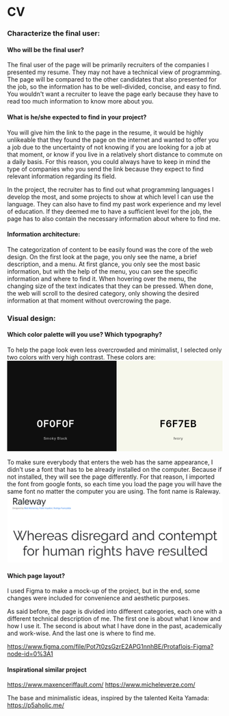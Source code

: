 # CV

### Characterize the final user:

#### **Who will be the final user?**

The final user of the page will be primarily recruiters of the companies I presented my resume. They may not have a technical view of programming. The page will be compared to the other candidates that also presented for the job, so the information has to be well-divided, concise, and easy to find. You wouldn't want a recruiter to leave the page early because they have to read too much information to know more about you.

#### **What is he/she expected to find in your project?**

You will give him the link to the page in the resume, it would be highly unlikeable that they found the page on the internet and wanted to offer you a job due to the uncertainty of not knowing if you are looking for a job at that moment, or know if you live in a relatively short distance to commute on a daily basis. 
For this reason, you could always have to keep in mind the type of companies who you send the link because they expect to find relevant information regarding its field.

In the project, the recruiter has to find out what programming languages I develop the most, and some projects to show at which level I can use the language. They can also have to find my past work experience and my level of education. If they deemed me to have a sufficient level for the job, the page has to also contain the necessary information about where to find me.

#### **Information architecture**:

The categorization of content to be easily found was the core of the web design. On the first look at the page, you only see the name, a brief description, and a menu. At first glance, you only see the most basic information, but with the help of the menu, you can see the specific information and where to find it. 
When hovering over the menu, the changing size of the text indicates that they can be pressed. When done, the web will scroll to the desired category, only showing the desired information at that moment without overcrowing the page.


### Visual design: 

#### **Which color palette will you use? Which typography?**

To help the page look even less overcrowded and minimalist, I selected only two colors with very high contrast.
These colors are:
![Pallete](https://github.com/QcTL/CV/blob/main/img/ColorPalete.png?raw=true "Pallete")


To make sure everybody that enters the web has the same appearance, I didn’t use a font that has to be already installed on the computer. Because if not installed, they will see the page differently. For that reason, I imported the font from google fonts, so each time you load the page you will have the same font no matter the computer you are using. 
The font name is Raleway. 
![Font Used](https://github.com/QcTL/CV/blob/main/img/fontUsed.png?raw=true "Font")

#### **Which page layout?**

I used Figma to make a mock-up of the project, but in the end, some changes were included for convenience and aesthetic purposes.

As said before, the page is divided into different categories, each one with a different technical description of me. The first one is about what I know and how I use it. The second is about what I have done in the past, academically and work-wise. And the last one is where to find me.

https://www.figma.com/file/Pot7t0zsGzrE2APG1nnhBE/Protaflois-Figma?node-id=0%3A1

#### **Inspirational similar project**

https://www.maxenceriffault.com/
https://www.micheleverze.com/

The base and minimalistic ideas, inspired by the talented Keita Yamada:
https://p5aholic.me/
